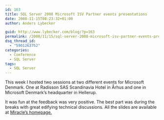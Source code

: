 ```yaml
---
id: 163
title: SQL Server 2008 Microsoft ISV Partner events presentations
date: 2008-11-15T08:23:32+01:00
author: Anders Lybecker

guid: http://www.lybecker.com/blog/?p=163
permalink: /2008/11/15/sql-server-2008-microsoft-isv-partner-events-presentations/
dsq_thread_id:
  - "5901263752"
categories:
  - Conference
  - SQL Server
tags:
  - SQL Server
---
```

This week I hosted two sessions at two different events for Microsoft Denmark. One at Radisson SAS Scandinavia Hotel in Århus and one in Microsoft Denmark’s headquarter in Hellerup.

It was fun at the feedback was very positive. The best part was during the breaks with great edifying technical discussions. All the slides are available at [Miracle&#8217;s homepage.](http://www.miracleas.dk/index.asp?page=168&page2=549)